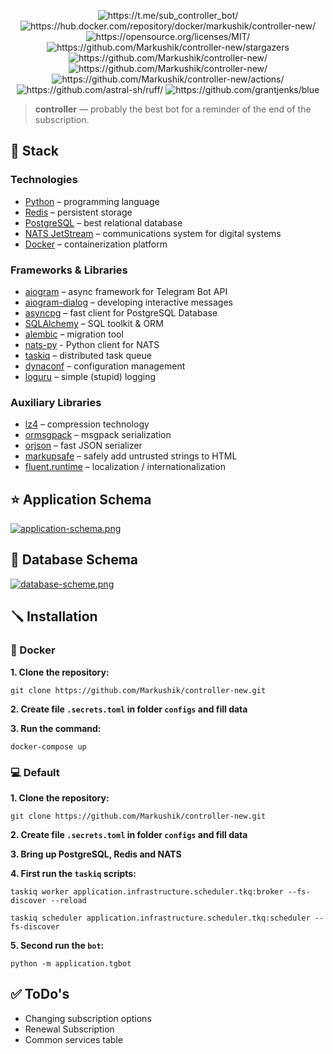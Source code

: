 <p align="center">
<img src="https://img.shields.io/badge/Telegram-%40sub__controller__bot-blue?style=flat-square" alt="https://t.me/sub_controller_bot/">
<img src="https://img.shields.io/badge/Docker%20Hub-controller--new-green?style=flat-square" alt="https://hub.docker.com/repository/docker/markushik/controller-new/">

<img src="https://img.shields.io/badge/License-MIT-green.svg?style=flat-square" alt="https://opensource.org/licenses/MIT/">
<img src="https://img.shields.io/github/stars/Markushik/controller-new.svg?style=flat-square" alt="https://github.com/Markushik/controller-new/stargazers">
<img src="https://img.shields.io/github/last-commit/Markushik/controller-new.svg?style=flat-square" alt="https://github.com/Markushik/controller-new/">
<img src="https://img.shields.io/github/repo-size/Markushik/controller-new.svg?style=flat-square" alt="https://github.com/Markushik/controller-new/">

<img src="https://github.com/Markushik/controller-new/actions/workflows/CI.yaml/badge.svg?style=flat-square" alt="https://github.com/Markushik/controller-new/actions/">
<img src="https://img.shields.io/endpoint?url=https://raw.githubusercontent.com/charliermarsh/ruff/main/assets/badge/v2.json?style=flat-square" alt="https://github.com/astral-sh/ruff/">
<img src="https://img.shields.io/badge/code%20style-blue-blue.svg?style=flat-square" alt="https://github.com/grantjenks/blue">

> **controller** — probably the best bot for a reminder of the end of the subscription.

## 🚀 Stack

### Technologies

- [Python](https://www.python.org/) – programming language
- [Redis](https://redis.io/) – persistent storage
- [PostgreSQL](https://www.postgresql.org/) – best relational database
- [NATS JetStream](https://nats.io/) – communications system for digital systems
- [Docker](https://www.docker.com/) – containerization platform

### Frameworks & Libraries

- [aiogram](https://github.com/aiogram/aiogram) – async framework for Telegram Bot API
- [aiogram-dialog](https://github.com/Tishka17/aiogram_dialog) – developing interactive messages
- [asyncpg](https://github.com/MagicStack/asyncpg) – fast client for PostgreSQL Database
- [SQLAlchemy](https://github.com/sqlalchemy/sqlalchemy) – SQL toolkit & ORM
- [alembic](https://github.com/sqlalchemy/alembic) – migration tool
- [nats-py](https://github.com/nats-io/nats.py) - Python client for NATS
- [taskiq](https://github.com/taskiq-python/taskiq) – distributed task queue
- [dynaconf](https://github.com/dynaconf/dynaconf) – configuration management
- [loguru](https://github.com/Delgan/loguru) – simple (stupid) logging

### Auxiliary Libraries

- [lz4](https://github.com/lz4/lz4) – compression technology
- [ormsgpack](https://github.com/aviramha/ormsgpack) – msgpack serialization
- [orjson](https://github.com/ijl/orjson) – fast JSON serializer
- [markupsafe](https://github.com/pallets/markupsafe) – safely add untrusted strings to HTML
- [fluent.runtime](https://github.com/projectfluent/python-fluent) – localization / internationalization

## ⭐ Application Schema
[![application-schema.png](https://i.postimg.cc/YCg4LRKZ/application-schema.png)](https://github.com/Markushik/controller-new/)

## 🐘 Database Schema

[![database-scheme.png](https://i.postimg.cc/BbYFNnMz/database-scheme.png)](https://drawsql.app/teams/marqezs-team/diagrams/controller-new/)

## 🪛 Installation

### 🐳 Docker

**1. Clone the repository:**

```
git clone https://github.com/Markushik/controller-new.git
```

**2. Create file `.secrets.toml` in folder `configs` and fill data**

**3. Run the command:**

```
docker-compose up
```

### 💻 Default

**1. Clone the repository:**

```
git clone https://github.com/Markushik/controller-new.git
```

**2. Create file `.secrets.toml` in folder `configs` and fill data**

**3. Bring up PostgreSQL, Redis and NATS**

**4. First run the `taskiq` scripts:**

```
taskiq worker application.infrastructure.scheduler.tkq:broker --fs-discover --reload
```

```
taskiq scheduler application.infrastructure.scheduler.tkq:scheduler --fs-discover
```

**5. Second run the `bot`:**

```
python -m application.tgbot
```

## ✅ ToDo's

- Changing subscription options
- Renewal Subscription
- Common services table